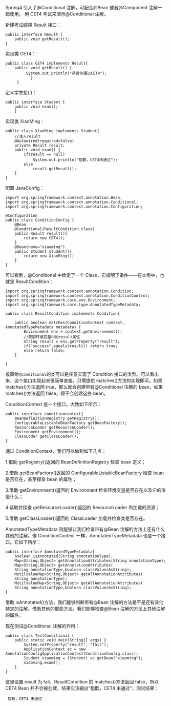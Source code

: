Spring4 引入了@Conditional 注解，可配合@Bean 或者@Component 注解一起使用。
用 CET4 考试来演示@Conditional 注解。

新建考试结果 Result 接口：

```
public interface Result {
    public void getResult();
}
```

实现类 CET4：

```
public class CET4 implements Result{
	public void getResult() {
		 System.out.println("恭喜你通过CET4");
		   }
	 }
```

定义学生接口：

```
public interface Student {
	public void exam();
	}
```

实现类 XiaoMing：

```
public class XiaoMing implements Student{
	//注入result
	@Autowired(required=false)
	private Result result;
	public void exam() {
		if(result == null)
			System.out.println("抱歉，CET4未通过");
		else
			result.getResult();
	}
}
```

配置 JavaConfig：

```
import org.springframework.context.annotation.Bean;
import org.springframework.context.annotation.Conditional;
import org.springframework.context.annotation.Configuration;

@Configuration
public class ConditionConfig {
    @Bean
    @Conditional(ResultCondition.class)
    public Result result(){
        return new CET4();
    }
    @Bean(name="xiaoming")
    public Student student(){
        return new XiaoMing();
    }
}
```

可以看到，@Conditional 中给定了一个 Class，它指明了条件——在本例中，也就是 ResultCondition：


```
import org.springframework.context.annotation.Condition;
import org.springframework.context.annotation.ConditionContext;
import org.springframework.core.env.Environment;
import org.springframework.core.type.AnnotatedTypeMetadata;

public class ResultCondition implements Condition{

    public boolean matches(ConditionContext context, AnnotatedTypeMetadata metadata) {
        Environment env = context.getEnvironment();
        //获取环境变量中的result属性
        String result = env.getProperty("result");
        if("success".equals(result)) return true;
        else return false;
    }

}
```


设置给`@Conditional`的类可以是任意实现了 Condition 接口的类型。可以看出来，这个接口实现起来很简单直接，只需提供 matches()方法的实现即可。如果 matches()方法返回 true，那么就会创建带有@Conditional 注解的 bean。如果 matches()方法返回 false，将不会创建这些 bean。

ConditionContext 是一个接口，大致如下所示：

```
public interface conditioncontext{
	BeanDefinitionRegistry getRegistry();
	ConfigurableListableBeanFactory getBeanFactory();
	ResourceLoader getResourceLoader();
	Environment getEnvironment();
	ClassLoder getClassLoader();
}
```


通过 ConditionContext，我们可以做到如下几点：

1.借助 getRegistry()返回的 BeanDefinitionRegistry 检查 bean 定义；

2.借助 getBeanFactory()返回的 ConfigurableListableBeanFactory 检查 bean 是否存在，甚至探查 bean 的属性；

3.借助 getEnvironment()返回的 Environment 检查环境变量是否存在以及它的值是什么；

4.读取并探查 getResourceLoader()返回的 ResourceLoader 所加载的资源；

5.借助 getClassLoader()返回的 ClassLoader 加载并检查类是否存在。

AnnotatedTypeMetadata 则能够让我们检查带有@Bean 注解的方法上还有什么其他的注解。像 ConditionContext 一样，AnnotatedTypeMetadata 也是一个接口。它如下所示：

```
public interface AnnotatedTypeMetadata{
	boolean isAnnotated(String annotationType);
	Map<String,Object> getAnnotationAttributes(String annotationType);
	Map<String,Object> getAnnotationAttributes(
	String annotationType,boolean classValuesAsString);
	MutilValueMap<String,Object> getAllAnnotationAttributes(
	String annotationType);
	MutilValueMap<String,Object> getAllAnnotationAttributes(
	String annotationType,boolean classValuesAsString);
}
```


借助 isAnnotated()方法，我们能够判断带有@Bean 注解的方法是不是还有其他特定的注解。借助其他的那些方法，我们能够检查@Bean 注解的方法上其他注解的属性。

现在测试@Conditional 注解的作用：

```
public class TestConditional {
	public static void main(String[] args) {
		System.setProperty("result", "fail");
		ApplicationContext ac = new AnnotationConfigApplicationContext(ConditionConfig.class);  
		Student xiaoming = (Student) ac.getBean("xiaoming");
		xiaoming.exam();
	}
}
```


这里设置 result 为 fail，ResultCondition 的 matches()方法返回 false，所以 CET4 Bean 并不会被创建，结果应该输出“抱歉，CET4 未通过”，测试结果：


```
 抱歉，CET4 未通过 
```

